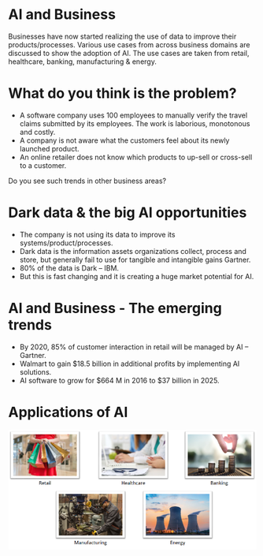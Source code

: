 
# AI and Business

Businesses have now started realizing the use of data to improve their products/processes.  Various use cases from across business domains are discussed to show the adoption of AI. The use cases are taken from retail, healthcare, banking, manufacturing & energy.


# What do you think is the problem?

  - A software company uses 100 employees to manually verify the travel claims submitted by its employees. The work is laborious,             monotonous and costly.
  - A company is not aware what the customers feel about its newly launched product.
  - An online retailer does not know which products to up-sell or cross-sell to a customer.

 Do you see such trends in other business areas?
 
 # Dark data & the big AI opportunities
 
  - The company is not using its data to improve its systems/product/processes.
  - Dark data is the information assets organizations collect, process and store, but generally fail to use for tangible and intangible        gains Gartner.
  - 80% of the data is Dark – IBM.
  - But this is fast changing and it is creating a huge market potential for AI.
  
  # AI and Business - The emerging trends
  
  - By 2020, 85% of customer interaction in retail will be managed by AI – Gartner.
  - Walmart to gain $18.5 billion in additional profits by implementing AI solutions.
  - AI software to grow for $664 M in 2016 to $37 billion in 2025.

# Applications of AI

![Applications of AI](https://github.com/pawanmandhan/introduction-to-artificial-intelligence/blob/master/AI%20in%20Business/Business%20Applications%20of%20AI/img/applications_of_ai.png)
